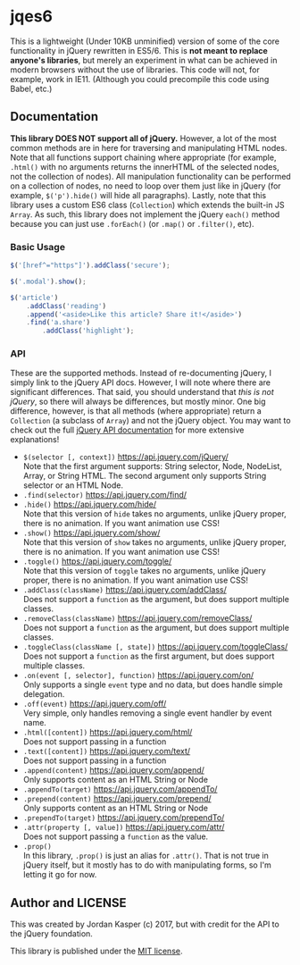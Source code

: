 
# jqes6

This is a lightweight (Under 10KB unminified) version of some of the core functionality in jQuery rewritten in ES5/6. This is **not meant to replace anyone's libraries**, but merely an experiment in what can be achieved in modern browsers without the use of libraries. This code will not, for example, work in IE11. (Although you could precompile this code using Babel, etc.)

## Documentation

**This library DOES NOT support all of jQuery.** However, a lot of the most common methods are in here for traversing and manipulating HTML nodes. Note that all functions support chaining where appropriate (for example, `.html()` with no arguments returns the innerHTML of the selected nodes, not the collection of nodes). All manipulation functionality can be performed on a collection of nodes, no need to loop over them just like in jQuery (for example, `$('p').hide()` will hide all paragraphs). Lastly, note that this library uses a custom ES6 class (`Collection`) which extends the built-in JS `Array`. As such, this library does not implement the jQuery `each()` method because you can just use `.forEach()` (or `.map()` or `.filter()`, etc).

### Basic Usage

```javascript
$('[href^="https"]').addClass('secure');

$('.modal').show();

$('article')
    .addClass('reading')
    .append('<aside>Like this article? Share it!</aside>')
    .find('a.share')
        .addClass('highlight');
```

### API

These are the supported methods. Instead of re-documenting jQuery, I simply link to the jQuery API docs. However, I will note where there are significant differences. That said, you should understand that _this is not jQuery_, so there will always be differences, but mostly minor. One big difference, however, is that all methods (where appropriate) return a `Collection` (a subclass of `Array`) and not the jQuery object. You may want to check out the full [jQuery API documentation](https://api.jquery.com) for more extensive explanations!

* `$(selector [, context])` https://api.jquery.com/jQuery/  
Note that the first argument supports: String selector, Node, NodeList, Array<Node>, or String HTML. The second argument only supports String selector or an HTML Node.
* `.find(selector)` https://api.jquery.com/find/
* `.hide()` https://api.jquery.com/hide/  
Note that this version of `hide` takes no arguments, unlike jQuery proper, there is no animation. If you want animation use CSS!
* `.show()` https://api.jquery.com/show/  
Note that this version of `show` takes no arguments, unlike jQuery proper, there is no animation. If you want animation use CSS!
* `.toggle()` https://api.jquery.com/toggle/  
Note that this version of `toggle` takes no arguments, unlike jQuery proper, there is no animation. If you want animation use CSS!
* `.addClass(className)` https://api.jquery.com/addClass/  
Does not support a `function` as the argument, but does support multiple classes.
* `.removeClass(className)` https://api.jquery.com/removeClass/  
Does not support a `function` as the argument, but does support multiple classes.
* `.toggleClass(className [, state])` https://api.jquery.com/toggleClass/  
Does not support a `function` as the first argument, but does support multiple classes.
* `.on(event [, selector], function)` https://api.jquery.com/on/  
Only supports a single `event` type and no data, but does handle simple delegation.
* `.off(event)` https://api.jquery.com/off/  
Very simple, only handles removing a single event handler by event name.
* `.html([content])` https://api.jquery.com/html/  
Does not support passing in a function
* `.text([content])` https://api.jquery.com/text/  
Does not support passing in a function
* `.append(content)` https://api.jquery.com/append/  
Only supports content as an HTML String or Node
* `.appendTo(target)` https://api.jquery.com/appendTo/  
* `.prepend(content)` https://api.jquery.com/prepend/  
Only supports content as an HTML String or Node
* `.prependTo(target)` https://api.jquery.com/prependTo/  
* `.attr(property [, value])` https://api.jquery.com/attr/  
Does not support passing a `function` as the value.
* `.prop()`  
In this library, `.prop()` is just an alias for `.attr()`. That is not true in jQuery itself, but it mostly has to do with manipulating forms, so I'm letting it go for now.

## Author and LICENSE

This was created by Jordan Kasper (c) 2017, but with credit for the API to the jQuery foundation.

This library is published under the [MIT license](/LICENSE).
